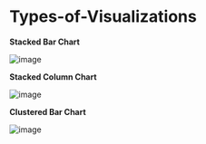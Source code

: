 # Types-of-Visualizations

**Stacked Bar Chart**

![image](https://user-images.githubusercontent.com/99253246/178154616-0f567d8d-72a4-4cdc-a239-0205db9f5768.png)

**Stacked Column Chart**

![image](https://user-images.githubusercontent.com/99253246/178154709-61395ba3-50bf-4f22-9e50-d68619e57d6e.png)

**Clustered Bar Chart**

![image](https://user-images.githubusercontent.com/99253246/178154802-a05bd217-fee4-4f83-98c3-6f7a71980280.png)
